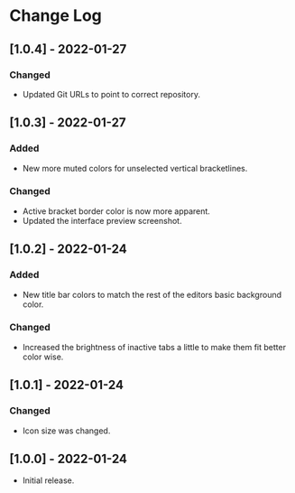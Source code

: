 # Change Log

## [1.0.4] - 2022-01-27
### Changed
- Updated Git URLs to point to correct repository.

## [1.0.3] - 2022-01-27
### Added
- New more muted colors for unselected vertical bracketlines.

### Changed
- Active bracket border color is now more apparent.
- Updated the interface preview screenshot.

## [1.0.2] - 2022-01-24
### Added
- New title bar colors to match the rest of the editors basic background color.

### Changed
- Increased the brightness of inactive tabs a little to make them fit better color wise.

## [1.0.1] - 2022-01-24
### Changed
- Icon size was changed.

## [1.0.0] - 2022-01-24
- Initial release.